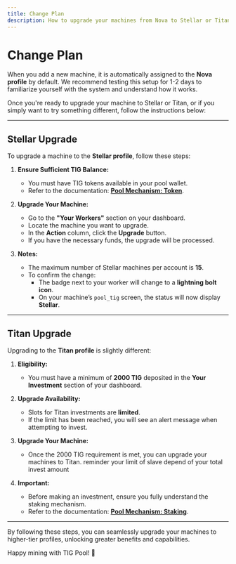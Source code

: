 ```yaml
---
title: Change Plan  
description: How to upgrade your machines from Nova to Stellar or Titan on TIG Pool.  
---
```


# Change Plan  

When you add a new machine, it is automatically assigned to the **Nova profile** by default. We recommend testing this setup for 1-2 days to familiarize yourself with the system and understand how it works.  

Once you're ready to upgrade your machine to Stellar or Titan, or if you simply want to try something different, follow the instructions below:



---

## Stellar Upgrade  

To upgrade a machine to the **Stellar profile**, follow these steps:  

1. **Ensure Sufficient TIG Balance:**  
   - You must have TIG tokens available in your pool wallet.  
   - Refer to the documentation: **[Pool Mechanism: Token](/docs/pool_mecanism/token.md)**.  

2. **Upgrade Your Machine:**  
   - Go to the **"Your Workers"** section on your dashboard.  
   - Locate the machine you want to upgrade.  
   - In the **Action** column, click the **Upgrade** button.  
   - If you have the necessary funds, the upgrade will be processed.  

3. **Notes:**  
   - The maximum number of Stellar machines per account is **15**.  
   - To confirm the change:  
     - The badge next to your worker will change to a **lightning bolt icon**.  
     - On your machine’s `pool_tig` screen, the status will now display **Stellar**.  

---

## Titan Upgrade  

Upgrading to the **Titan profile** is slightly different:  

1. **Eligibility:**  
   - You must have a minimum of **2000 TIG** deposited in the **Your Investment** section of your dashboard.  

2. **Upgrade Availability:**  
   - Slots for Titan investments are **limited**.  
   - If the limit has been reached, you will see an alert message when attempting to invest.  

3. **Upgrade Your Machine:**  
   - Once the 2000 TIG requirement is met, you can upgrade your machines to Titan. reminder your limit of slave depend of your total invest amount 

4. **Important:**  
   - Before making an investment, ensure you fully understand the staking mechanism.  
   - Refer to the documentation: **[Pool Mechanism: Staking](./pool_mecanism/stacking.md)**.  

---

By following these steps, you can seamlessly upgrade your machines to higher-tier profiles, unlocking greater benefits and capabilities.  

Happy mining with TIG Pool! 🚀  
